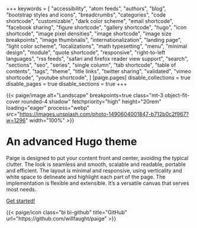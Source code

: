 +++
keywords = [
    "accessibility",
    "atom feeds",
    "authors",
    "blog",
    "bootstrap styles and icons",
    "breadcrumbs",
    "categories",
    "code shortcode",
    "customizable",
    "dark color scheme",
    "email shortcode",
    "facebook sharing",
    "figure shortcode",
    "gallery shortcode",
    "hugo",
    "icon shortcode",
    "image pixel densities",
    "image shortcode",
    "image size breakpoints",
    "image thumbnails",
    "internationalization",
    "landing page",
    "light color scheme",
    "localizations",
    "math typesetting",
    "menu",
    "minimal design",
    "module",
    "quote shortcode",
    "responsive",
    "right-to-left languages",
    "rss feeds",
    "safari and firefox reader view support",
    "search",
    "sections",
    "seo",
    "series",
    "single column",
    "tab shortcode",
    "table of contents",
    "tags",
    "theme",
    "title links",
    "twitter sharing",
    "validated",
    "vimeo shortcode",
    "youtube shortcode",
]
[paige.pages]
disable_collections = true
disable_pages = true
disable_sections = true
+++

{{< paige/image alt="Landscape" breakpoints=true class="mt-3 object-fit-cover rounded-4 shadow" fetchpriority="high" height="20rem" loading="eager" process="webp" src="https://images.unsplash.com/photo-1490604001847-b712b0c2f967?w=1296" width="100%" >}}

<h1 class="fw-bold h1 text-center" style="margin-top: 2rem">An advanced Hugo theme</h1>

<div class="container-fluid">
    <div class="justify-content-center row">
        <div class="col col-auto col-lg-8 px-0">
            <p class="lead mb-0 text-center">Paige is designed to put your content front and center, avoiding the typical clutter. The look is seamless and smooth, scalable and readable, portable and efficient. The layout is minimal and responsive, using verticality and white space to delineate and highlight each part of the page. The implementation is flexible and extensible. It’s a versatile canvas that serves most needs.</p>
        </div>
    </div>
</div>

<p class="lead text-center">
    <a href="https://github.com/willfaught/paige">Get started!</a>
</p>

<div class="column-gap-3 d-flex display-6 justify-content-center">
    {{< paige/icon class="bi bi-github" title="GitHub" url="https://github.com/willfaught/paige" >}}
</div>
